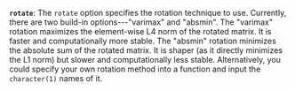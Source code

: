 **`rotate`**: The `rotate` option specifies the rotation technique to use.
Currently, there are two build-in options---"varimax" and "absmin".
The "varimax" rotation maximizes the element-wise L4 norm of the rotated matrix. It is faster and computationally more stable. 
The "absmin" rotation minimizes the absolute sum of the rotated matrix.
It is shaper (as it directly minimizes the L1 norm) but slower and computationally less stable.
Alternatively, you could specify your own rotation method into a function and input the `character(1)` names of it.
